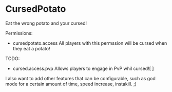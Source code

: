 # CursedPotato
Eat the wrong potato and your cursed!

Permissions:

- cursedpotato.access
All players with this permssion will be cursed when they eat a potato!

TODO:
- cursed.access.pvp
Allows players to engage in PvP whil cursed![ ]

I also want to add other features that can be configurable, such as god mode for a certain amount of time, speed increase, instakill. ;)
